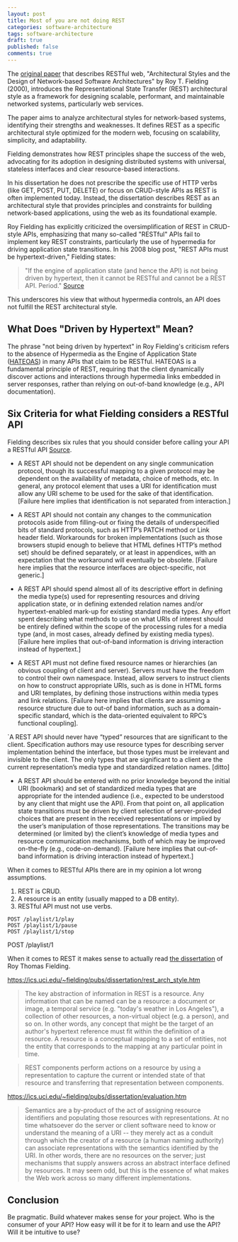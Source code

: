 ```yaml
---
layout: post
title: Most of you are not doing REST
categories: software-architecture
tags: software-architecture
draft: true
published: false
comments: true
---
```


The [original paper](https://ics.uci.edu/~fielding/pubs/dissertation/fielding_dissertation.pdf) that describes RESTful web, "Architectural Styles and the Design of Network-based Software Architectures" by Roy T. Fielding (2000), introduces the Representational State Transfer (REST) architectural style as a framework for designing scalable, performant, and maintainable networked systems, particularly web services.

The paper aims to analyze architectural styles for network-based systems, identifying their strengths and weaknesses. It defines REST as a specific architectural style optimized for the modern web, focusing on scalability, simplicity, and adaptability.

Fielding demonstrates how REST principles shape the success of the web, advocating for its adoption in designing distributed systems with universal, stateless interfaces and clear resource-based interactions.

In his dissertation he does not prescribe the specific use of HTTP verbs (like GET, POST, PUT, DELETE) or focus on CRUD-style APIs as REST is often implemented today. Instead, the dissertation describes REST as an architectural style that provides principles and constraints for building network-based applications, using the web as its foundational example.

Roy Fielding has explicitly criticized the oversimplification of REST in CRUD-style APIs, emphasizing that many so-called "RESTful" APIs fail to implement key REST constraints, particularly the use of hypermedia for driving application state transitions. In his 2008 blog post, "REST APIs must be hypertext-driven," Fielding states:

> "If the engine of application state (and hence the API) is not being driven by hypertext, then it cannot be RESTful and cannot be a REST API. Period." [Source](https://roy.gbiv.com/untangled/2008/rest-apis-must-be-hypertext-driven)

This underscores his view that without hypermedia controls, an API does not fulfill the REST architectural style.

## What Does "Driven by Hypertext" Mean?

The phrase "not being driven by hypertext" in Roy Fielding's criticism refers to the absence of Hypermedia as the Engine of Application State ([HATEOAS](https://en.wikipedia.org/wiki/HATEOAS)) in many APIs that claim to be RESTful. HATEOAS is a fundamental principle of REST, requiring that the client dynamically discover actions and interactions through hypermedia links embedded in server responses, rather than relying on out-of-band knowledge (e.g., API documentation).

## Six Criteria for what Fielding considers a RESTful API

Fielding describes six rules that you should consider before calling your API a RESTful API [Source](https://roy.gbiv.com/untangled/2008/rest-apis-must-be-hypertext-driven).

* A REST API should not be dependent on any single communication protocol, though its successful mapping to a given protocol may be dependent on the availability of metadata, choice of methods, etc. In general, any protocol element that uses a URI for identification must allow any URI scheme to be used for the sake of that identification. [Failure here implies that identification is not separated from interaction.]

* A REST API should not contain any changes to the communication protocols aside from filling-out or fixing the details of underspecified bits of standard protocols, such as HTTP’s PATCH method or Link header field. Workarounds for broken implementations (such as those browsers stupid enough to believe that HTML defines HTTP’s method set) should be defined separately, or at least in appendices, with an expectation that the workaround will eventually be obsolete. [Failure here implies that the resource interfaces are object-specific, not generic.]

* A REST API should spend almost all of its descriptive effort in defining the media type(s) used for representing resources and driving application state, or in defining extended relation names and/or hypertext-enabled mark-up for existing standard media types. Any effort spent describing what methods to use on what URIs of interest should be entirely defined within the scope of the processing rules for a media type (and, in most cases, already defined by existing media types). [Failure here implies that out-of-band information is driving interaction instead of hypertext.]

* A REST API must not define fixed resource names or hierarchies (an obvious coupling of client and server). Servers must have the freedom to control their own namespace. Instead, allow servers to instruct clients on how to construct appropriate URIs, such as is done in HTML forms and URI templates, by defining those instructions within media types and link relations. [Failure here implies that clients are assuming a resource structure due to out-of band information, such as a domain-specific standard, which is the data-oriented equivalent to RPC’s functional coupling].

`A REST API should never have “typed” resources that are significant to the client. Specification authors may use resource types for describing server implementation behind the interface, but those types must be irrelevant and invisible to the client. The only types that are significant to a client are the current representation’s media type and standardized relation names. [ditto]

* A REST API should be entered with no prior knowledge beyond the initial URI (bookmark) and set of standardized media types that are appropriate for the intended audience (i.e., expected to be understood by any client that might use the API). From that point on, all application state transitions must be driven by client selection of server-provided choices that are present in the received representations or implied by the user’s manipulation of those representations. The transitions may be determined (or limited by) the client’s knowledge of media types and resource communication mechanisms, both of which may be improved on-the-fly (e.g., code-on-demand). [Failure here implies that out-of-band information is driving interaction instead of hypertext.]
















When it comes to RESTful APIs there are in my opinion a lot wrong assumptions.

1. REST is CRUD.
2. A resource is an entity (usually mapped to a DB entity).
3. RESTful API must not use verbs.

```text
POST /playlist/1/play
POST /playlist/1/pause
POST /playlist/1/stop
```

POST /playlist/1

When it comes to REST it makes sense to actually read [the dissertation](https://ics.uci.edu/~fielding/pubs/dissertation) of Roy Thomas Fielding.

https://ics.uci.edu/~fielding/pubs/dissertation/rest_arch_style.htm

> The key abstraction of information in REST is a resource. Any information that can be named can be a resource: a document or image, a temporal service (e.g. "today's weather in Los Angeles"), a collection of other resources, a non-virtual object (e.g. a person), and so on. In other words, any concept that might be the target of an author's hypertext reference must fit within the definition of a resource. A resource is a conceptual mapping to a set of entities, not the entity that corresponds to the mapping at any particular point in time.

> REST components perform actions on a resource by using a representation to capture the current or intended state of that resource and transferring that representation between components.

https://ics.uci.edu/~fielding/pubs/dissertation/evaluation.htm

> Semantics are a by-product of the act of assigning resource identifiers and populating those resources with representations. At no time whatsoever do the server or client software need to know or understand the meaning of a URI -- they merely act as a conduit through which the creator of a resource (a human naming authority) can associate representations with the semantics identified by the URI. In other words, there are no resources on the server; just mechanisms that supply answers across an abstract interface defined by resources. It may seem odd, but this is the essence of what makes the Web work across so many different implementations.

## Conclusion

Be pragmatic. Build whatever makes sense for *your* project. Who is the consumer of your API? How easy will it be for it to learn and use the API? Will it be intuitive to use?

